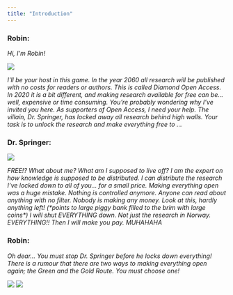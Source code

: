 ```yaml
---
title: "Introduction"
---
```


### Robin:

_Hi, I'm Robin!_

![](/images/robin-sitting.png)

_I'll be your host in this game. In the year 2060 all research will be published with no costs for readers or authors. This is called Diamond Open Access. In 2020 it is a bit different, and making research available for free can be… well, expensive or time consuming. You’re probably wondering why I’ve invited you here. As supporters of Open Access, I need your help. The villain, Dr. Springer, has locked away all research behind high walls. Your task is to unlock the research and make everything free to …_

### Dr. Springer: 

![](/images/villain-standing.png)

_FREE!? What about me? What am I supposed to live off? I am the expert on how knowledge is supposed to be distributed. I can distribute the research I’ve locked down to all of you… for a small price. Making everything open was a huge mistake. Nothing is controlled anymore. Anyone can read about anything with no filter. Nobody is making any money. Look at this, hardly anything left! (\*points to large piggy bank filled to the brim with large coins\*) I will shut EVERYTHING down. Not just the research in Norway. EVERYTHING!! Then I will make you pay. MUHAHAHA_

### Robin:

_Oh dear… You must stop Dr. Springer before he locks down everything! There is a rumour that there are two ways to making everything open again; the Green and the Gold Route. You must choose one!_

[![](https://img.shields.io/website?color=bright%20green&label=Green%20envelope&style=for-the-badge&up_message=Go&url=https://danielroelfs.com)](/tasks/green)
[![](https://img.shields.io/website?color=yellow&label=Gold%20envelope&style=for-the-badge&up_message=Go&url=https://danielroelfs.com)](/tasks/gold)
